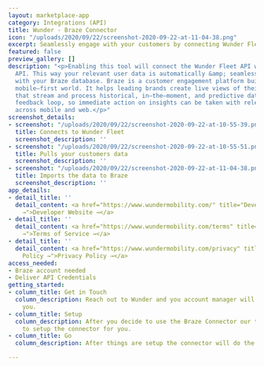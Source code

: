 ```yaml
---
layout: marketplace-app
category: Integrations (API)
title: Wunder - Braze Connector
icon: "/uploads/2020/09/22/screenshot-2020-09-22-at-11-04-38.png"
excerpt: Seamlessly engage with your customers by connecting Wunder Fleet & Braze.
featured: false
preview_gallery: []
description: "<p>Enabling this tool will connect the Wunder Fleet API with the Braze
  API. This way your relevant user data is automatically &amp; seamlessly synchronized
  with your Braze database. Braze is a customer engagement platform built for today’s
  mobile–first world. It helps leading brands create live views of their customers
  that stream and process historical, in–the–moment, and predictive data in an interactive
  feedback loop, so immediate action on insights can be taken with relevant messaging
  across mobile and web.</p>"
screenshot_details:
- screenshot: "/uploads/2020/09/22/screenshot-2020-09-22-at-10-55-39.png"
  title: Connects to Wunder Fleet
  screenshot_description: ''
- screenshot: "/uploads/2020/09/22/screenshot-2020-09-22-at-10-55-51.png"
  title: Pulls your customers data
  screenshot_description: ''
- screenshot: "/uploads/2020/09/22/screenshot-2020-09-22-at-11-04-38.png"
  title: Imports the data to Braze
  screenshot_description: ''
app_details:
- detail_title: ''
  detail_content: <a href="https://www.wundermobility.com/" title="Developer Website
    →">Developer Website →</a>
- detail_title: ''
  detail_content: <a href="https://www.wundermobility.com/terms" title="Terms of Service
    →">Terms of Service →</a>
- detail_title: ''
  detail_content: <a href="https://www.wundermobility.com/privacy" title="Privacy
    Policy →">Privacy Policy →</a>
access_needed:
- Braze account needed
- Deliver API Credentials
getting_started:
- column_title: Get in Touch
  column_description: Reach out to Wunder and you account manager will get back to
    you.
- column_title: Setup
  column_description: After you decide to use the Braze Connector our team will help
    to setup the connector for you.
- column_title: Go
  column_description: After things are setup the connector will do the work for you.

---
```

